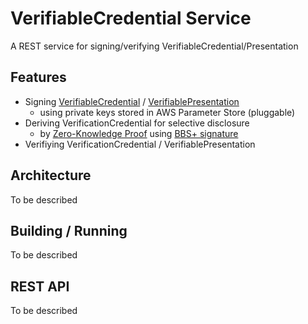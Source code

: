 # VerifiableCredential Service

A REST service for signing/verifying VerifiableCredential/Presentation

## Features

- Signing [VerifiableCredential](https://www.w3.org/TR/vc-data-model/) / [VerifiablePresentation](https://www.w3.org/TR/vc-data-model/#presentations-0)
	- using private keys stored in AWS Parameter Store (pluggable)
- Deriving VerificationCredential for selective disclosure
	- by [Zero-Knowledge Proof](https://www.w3.org/TR/vc-data-model/#zero-knowledge-proofs) using [BBS+ signature](https://w3c-ccg.github.io/ldp-bbs2020/)
- Verifiying VerificationCredential / VerifiablePresentation

## Architecture

To be described

## Building / Running

To be described

## REST API

To be described
